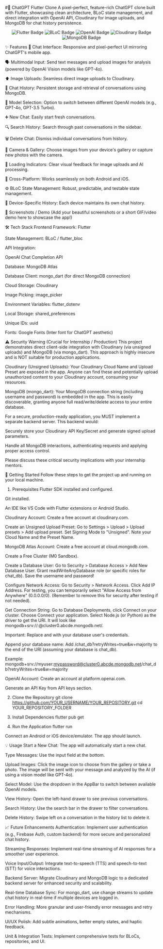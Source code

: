 #🚀 ChatGPT Flutter Clone
A pixel-perfect, feature-rich ChatGPT clone built with Flutter, showcasing clean architecture, BLoC state management, and direct integration with OpenAI API, Cloudinary for image uploads, and MongoDB for chat history persistence.

<p align="center">
<img src="https://img.shields.io/badge/Flutter-02569B?style=for-the-badge&logo=flutter&logoColor=white" alt="Flutter Badge">
<img src="https://img.shields.io/badge/BLoC-00B2E2?style=for-the-badge&logo=bloc&logoColor=white" alt="BLoC Badge">
<img src="https://img.shields.io/badge/OpenAI-412991?style=for-the-badge&logo=openai&logoColor=white" alt="OpenAI Badge">
<img src="https://img.shields.io/badge/Cloudinary-3448C5?style=for-the-badge&logo=cloudinary&logoColor=white" alt="Cloudinary Badge">
<img src="https://img.shields.io/badge/MongoDB-47A248?style=for-the-badge&logo=mongodb&logoColor=white" alt="MongoDB Badge">
</p>

✨ Features
💬 Chat Interface: Responsive and pixel-perfect UI mirroring ChatGPT's mobile app.

🗣️ Multimodal Input: Send text messages and upload images for analysis (powered by OpenAI Vision models like GPT-4o).

⬆️ Image Uploads: Seamless direct image uploads to Cloudinary.

📜 Chat History: Persistent storage and retrieval of conversations using MongoDB.

🔄 Model Selection: Option to switch between different OpenAI models (e.g., GPT-4o, GPT-3.5 Turbo).

➕ New Chat: Easily start fresh conversations.

🔍 Search History: Search through past conversations in the sidebar.

🗑️ Delete Chat: Dismiss individual conversations from history.

📸 Camera & Gallery: Choose images from your device's gallery or capture new photos with the camera.

🔄 Loading Indicators: Clear visual feedback for image uploads and AI processing.

📱 Cross-Platform: Works seamlessly on both Android and iOS.

⚙️ BLoC State Management: Robust, predictable, and testable state management.

🔐 Device-Specific History: Each device maintains its own chat history.

📸 Screenshots / Demo
(Add your beautiful screenshots or a short GIF/video demo here to showcase the app!)

🛠️ Tech Stack
Frontend Framework: Flutter

State Management: BLoC / flutter_bloc

API Integration:

OpenAI Chat Completion API

Database: MongoDB Atlas

Database Client: mongo_dart (for direct MongoDB connection)

Cloud Storage: Cloudinary

Image Picking: image_picker

Environment Variables: flutter_dotenv

Local Storage: shared_preferences

Unique IDs: uuid

Fonts: Google Fonts (Inter font for ChatGPT aesthetic)

⚠️ Security Warning (Crucial for Internship / Production)
This project demonstrates direct client-side integration with Cloudinary (via unsigned uploads) and MongoDB (via mongo_dart). This approach is highly insecure and is NOT suitable for production applications.

Cloudinary (Unsigned Uploads): Your Cloudinary Cloud Name and Upload Preset are exposed in the app. Anyone can find these and potentially upload unauthorized content to your Cloudinary account, consuming your resources.

MongoDB (mongo_dart): Your MongoDB connection string (including username and password) is embedded in the app. This is easily discoverable, granting anyone full read/write/delete access to your entire database.

For a secure, production-ready application, you MUST implement a separate backend server. This backend would:

Securely store your Cloudinary API Key/Secret and generate signed upload parameters.

Handle all MongoDB interactions, authenticating requests and applying proper access control.

Please discuss these critical security implications with your internship mentors.

🚀 Getting Started
Follow these steps to get the project up and running on your local machine.

1. Prerequisites
Flutter SDK installed and configured.

Git installed.

An IDE like VS Code with Flutter extensions or Android Studio.

Cloudinary Account: Create a free account at cloudinary.com.

Create an Unsigned Upload Preset: Go to Settings > Upload > Upload presets > Add upload preset. Set Signing Mode to "Unsigned". Note your Cloud Name and the Preset Name.

MongoDB Atlas Account: Create a free account at cloud.mongodb.com.

Create a Free Cluster (M0 Sandbox).

Create a Database User: Go to Security > Database Access > Add New Database User. Grant readWriteAnyDatabase role (or specific roles for chat_db). Save the username and password!

Configure Network Access: Go to Security > Network Access. Click Add IP Address. For testing, you can temporarily select "Allow Access from Anywhere" (0.0.0.0/0). (Remember to remove this for security after testing if not needed).

Get Connection String: Go to Database Deployments, click Connect on your cluster. Choose Connect your application. Select Node.js (or Python) as the driver to get the URI. It will look like mongodb+srv://<username>:<password>@cluster0.abcde.mongodb.net/.

Important: Replace <username> and <password> with your database user's credentials.

Append your database name: Add /chat_db?retryWrites=true&w=majority to the end of the URI (assuming your database is chat_db).

Example: mongodb+srv://myuser:mypassword@cluster0.abcde.mongodb.net/chat_db?retryWrites=true&w=majority

OpenAI Account: Create an account at platform.openai.com.

Generate an API Key from API keys section.

2. Clone the Repository
git clone https://github.com/YOUR_USERNAME/YOUR_REPOSITORY.git
cd YOUR_REPOSITORY_FOLDER

3. Install Dependencies
flutter pub get

4. Run the Application
flutter run

Connect an Android or iOS device/emulator. The app should launch.

💡 Usage
Start a New Chat: The app will automatically start a new chat.

Type Messages: Use the input field at the bottom.

Upload Images: Click the image icon to choose from the gallery or take a photo. The image will be sent with your message and analyzed by the AI (if using a vision model like GPT-4o).

Select Model: Use the dropdown in the AppBar to switch between available OpenAI models.

View History: Open the left-hand drawer to see previous conversations.

Search History: Use the search bar in the drawer to filter conversations.

Delete History: Swipe left on a conversation in the history list to delete it.

📈 Future Enhancements
Authentication: Implement user authentication (e.g., Firebase Auth, custom backend) for more secure and personalized chat history.

Streaming Responses: Implement real-time streaming of AI responses for a smoother user experience.

Voice Input/Output: Integrate text-to-speech (TTS) and speech-to-text (STT) for voice interactions.

Backend Server: Migrate Cloudinary and MongoDB logic to a dedicated backend server for enhanced security and scalability.

Real-time Database Sync: For mongo_dart, use change streams to update chat history in real-time if multiple devices are logged in.

Error Handling: More granular and user-friendly error messages and retry mechanisms.

UI/UX Polish: Add subtle animations, better empty states, and haptic feedback.

Unit & Integration Tests: Implement comprehensive tests for BLoCs, repositories, and UI.
